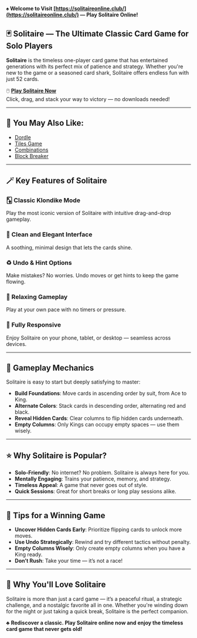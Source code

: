 **♠️ Welcome to Visit [https://solitaireonline.club/](https://solitaireonline.club/) — Play Solitaire Online!**

## 🃏 Solitaire — The Ultimate Classic Card Game for Solo Players

**Solitaire** is the timeless one-player card game that has entertained generations with its perfect mix of patience and strategy. Whether you're new to the game or a seasoned card shark, Solitaire offers endless fun with just 52 cards.

🖱️ **[Play Solitaire Now](https://solitaireonline.club/)**  
Click, drag, and stack your way to victory — no downloads needed!

---

## 🧩 You May Also Like:

- [Dordle](https://dordle.uk/)  
- [Tiles Game](https://tilesgame.cc/)  
- [Combinations](https://combinationsgame.app/)  
- [Block Breaker](https://blockbreaker.club/)

---

## 🪄 Key Features of Solitaire

### 🃎 Classic Klondike Mode  
Play the most iconic version of Solitaire with intuitive drag-and-drop gameplay.

### 🎨 Clean and Elegant Interface  
A soothing, minimal design that lets the cards shine.

### ♻️ Undo & Hint Options  
Make mistakes? No worries. Undo moves or get hints to keep the game flowing.

### 🧘 Relaxing Gameplay  
Play at your own pace with no timers or pressure.

### 📱 Fully Responsive  
Enjoy Solitaire on your phone, tablet, or desktop — seamless across devices.

---

## 🎯 Gameplay Mechanics

Solitaire is easy to start but deeply satisfying to master:

- **Build Foundations**: Move cards in ascending order by suit, from Ace to King.
- **Alternate Colors**: Stack cards in descending order, alternating red and black.
- **Reveal Hidden Cards**: Clear columns to flip hidden cards underneath.
- **Empty Columns**: Only Kings can occupy empty spaces — use them wisely.

---

## ⭐ Why Solitaire is Popular?

- **Solo-Friendly**: No internet? No problem. Solitaire is always here for you.
- **Mentally Engaging**: Trains your patience, memory, and strategy.
- **Timeless Appeal**: A game that never goes out of style.
- **Quick Sessions**: Great for short breaks or long play sessions alike.

---

## 🧠 Tips for a Winning Game

- **Uncover Hidden Cards Early**: Prioritize flipping cards to unlock more moves.
- **Use Undo Strategically**: Rewind and try different tactics without penalty.
- **Empty Columns Wisely**: Only create empty columns when you have a King ready.
- **Don’t Rush**: Take your time — it’s not a race!

---

## 💖 Why You'll Love Solitaire

Solitaire is more than just a card game — it’s a peaceful ritual, a strategic challenge, and a nostalgic favorite all in one. Whether you're winding down for the night or just taking a quick break, Solitaire is the perfect companion.

♣️ **Rediscover a classic. Play Solitaire online now and enjoy the timeless card game that never gets old!**
